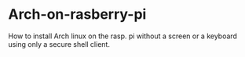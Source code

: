 # Arch-on-rasberry-pi
How to install Arch linux on the rasp. pi without a screen or a keyboard using only a secure shell client. 
